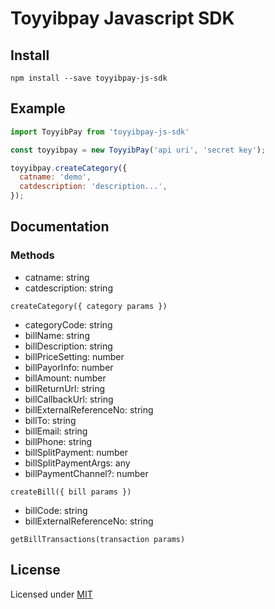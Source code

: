 # Toyyibpay Javascript SDK

## Install
```
npm install --save toyyibpay-js-sdk
```

## Example
```js
import ToyyibPay from 'toyyibpay-js-sdk'

const toyyibpay = new ToyyibPay('api uri', 'secret key');

toyyibpay.createCategory({
  catname: 'demo',
  catdescription: 'description...',
});

```

## Documentation

### Methods

* catname: string
* catdescription: string

```createCategory({ category params })```

* categoryCode: string
* billName: string
* billDescription: string
* billPriceSetting: number
* billPayorInfo: number
* billAmount: number
* billReturnUrl: string
* billCallbackUrl: string
* billExternalReferenceNo: string
* billTo: string
* billEmail: string
* billPhone: string
* billSplitPayment: number
* billSplitPaymentArgs: any
* billPaymentChannel?: number

```createBill({ bill params })```

* billCode: string
* billExternalReferenceNo: string

```getBillTransactions(transaction params)```

## License
Licensed under [MIT](LICENSE)
